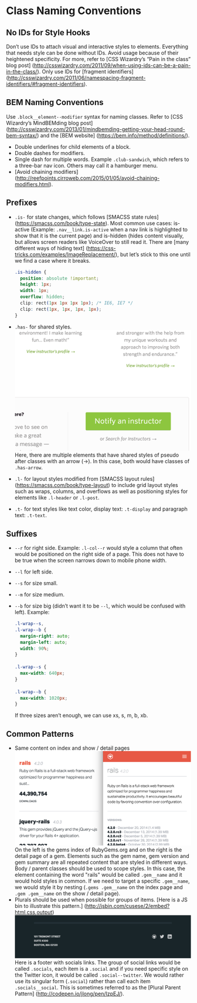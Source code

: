 # Class Naming Conventions

## No IDs for Style Hooks

Don’t use IDs to attach visual and interactive styles to elements.
Everything that needs style can be done without IDs. Avoid usage
because of their heightened specificity. For more, refer to
[CSS Wizardry’s “Pain in the class” blog post]
(http://csswizardry.com/2011/09/when-using-ids-can-be-a-pain-in-the-class/).
Only use IDs for
[fragment identifiers]
(http://csswizardry.com/2011/06/namespacing-fragment-identifiers/#fragment-identifiers).

## BEM Naming Conventions

Use `.block__element--modifier` syntax for naming classes. Refer to
[CSS Wizardry’s MindBEMding blog post]
(http://csswizardry.com/2013/01/mindbemding-getting-your-head-round-bem-syntax/)
and the
[BEM website]
(https://bem.info/method/definitions/).

* Double underlines for child elements of a block.
* Double dashes for modifiers.
* Single dash for multiple words. Example `.club-sandwich`, which
  refers to a three-bar nav icon. Others may call it a hamburger menu.
* [Avoid chaining modifiers]
  (http://reefpoints.cirroweb.com/2015/01/05/avoid-chaining-modifiers.html).

## Prefixes

* `.is-` for state changes, which follows
  [SMACSS state rules]
  (https://smacss.com/book/type-state).
  Most common use cases: is-active (Example: `.nav__link.is-active`
  when a nav link is highlighted to show that it is the current page)
  and is-hidden (hides content visually, but allows screen readers like
  VoiceOver to still read it. There are
  [many different ways of hiding text]
  (https://css-tricks.com/examples/ImageReplacement/),
  but let’s stick to this one until we find a case where it breaks.
  ```css
  .is-hidden {
    position: absolute !important;
    height: 1px;
    width: 1px;
    overflow: hidden;
    clip: rect(1px 1px 1px 1px); /* IE6, IE7 */
    clip: rect(1px, 1px, 1px, 1px);
  }
  ```

* `.has-` for shared styles.
  ![Learnivore](images/learnivore.png)
  Here, there are multiple elements that have shared styles of pseudo
  after classes with an arrow (→). In this case, both would have classes
  of `.has-arrow`.
* `.l-` for layout styles modified from
  [SMACSS layout rules]
  (https://smacss.com/book/type-layout) to include grid layout
  styles such as wraps, columns, and overflows as well as positioning
  styles for elements like `.l-header` or `.l-post`.
* `.t-` for text styles like text color, display text: `.t-display` and
  paragraph text: `.t-text`.

## Suffixes

* `--r` for right side. Example: `.l-col--r` would style a column that
  often would be positioned on the right side of a page. This does not
  have to be true when the screen narrows down to mobile phone width.
* `--l` for left side.
* `--s` for size small.
* `--m` for size medium.
* `--b` for size big (didn’t want it to be `--l`, which would
  be confused with left). Example:
  ```css
  .l-wrap--s,
  .l-wrap--b {
    margin-right: auto;
    margin-left: auto;
    width: 90%;
  }

  .l-wrap--s {
    max-width: 640px;
  }

  .l-wrap--b {
    max-width: 1020px;
  }
  ```

  If three sizes aren’t enough, we can use xs, s, m, b, xb.

## Common Patterns

* Same content on index and show / detail pages
  ![RubyGems](images/rubygems.png)
  On the left is the gems index of RubyGems.org and on the right is the
  detail page of a gem. Elements such as the gem name, gem version and gem
  summary are all repeated content that are styled in different ways. Body
  / parent classes should be used to scope styles. In this case, the
  element containing the word "rails" would be called `.gem__name` and it
  would hold styles in common. If we need to target a specific `.gem__name`,
  we would style it by nesting (`.gems .gem__name` on the index page and
  `.gem .gem__name` on the show / detail page).
* Plurals should be used when possible for groups of items.
  [Here is a JS bin to illustrate this pattern.]
  (http://jsbin.com/cusese/2/embed?html,css,output)
  ![Footer](images/footer.png)
  Here is a footer with socials links. The group of social links would be
  called `.socials`, each item is a `.social` and if you need specific
  style on the Twitter icon, it would be called `.social--twitter`. We
  would rather use its singular form (`.social`) rather than call each
  item `.socials__social`. This is sometimes referred to as the
  [Plural Parent Pattern]
  (http://codepen.io/jlong/pen/IzpEJ/).
